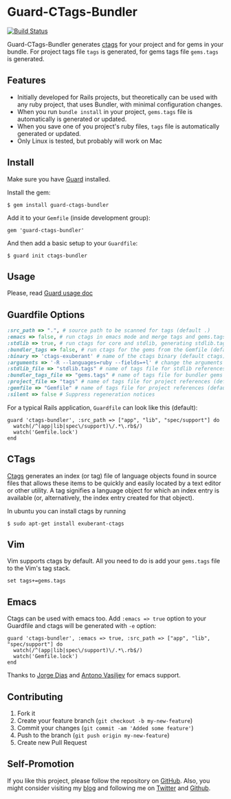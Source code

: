 # Guard-CTags-Bundler

[![Build Status](https://secure.travis-ci.org/ivalkeen/guard-ctags-bundler.png)](http://travis-ci.org/ivalkeen/guard-ctags-bundler)

Guard-CTags-Bundler generates [ctags](http://ctags.sourceforge.net) for your project and for gems in your bundle. For project tags file `tags` is generated, for gems tags file `gems.tags` is generated.

Features
-

* Initially developed for Rails projects, but theoretically can be used with any ruby project, that uses Bundler, with minimal configuration changes.
* When you run `bundle install` in your project, `gems.tags` file is automatically is generated or updated.
* When you save one of you project's ruby files, `tags` file is automatically generated or updated.
* Only Linux is tested, but probably will work on Mac

## Install

Make sure you have [Guard](http://github.com/guard/guard) installed.

Install the gem:

    $ gem install guard-ctags-bundler

Add it to your `Gemfile` (inside development group):

    gem 'guard-ctags-bundler'

And then add a basic setup to your `Guardfile`:

    $ guard init ctags-bundler

## Usage

Please, read [Guard usage doc](https://github.com/guard/guard#readme)

## Guardfile Options

``` ruby
:src_path => ".", # source path to be scanned for tags (default .)
:emacs => false, # run ctags in emacs mode and merge tags and gems.tags into TAGS file
:stdlib => true, # run ctags for core and stdlib, generating stdlib.tags (default false)
:bundler_tags => false, # run ctags for the gems from the Gemfile (default true)
:binary => 'ctags-exuberant' # name of the ctags binary (default ctags)
:arguments => '-R --languages=ruby --fields=+l' # change the arguments passed to ctags (default '-R --languages=ruby')
:stdlib_file => "stdlib.tags" # name of tags file for stdlib references (default stdlib.tags)
:bundler_tags_file => "gems.tags" # name of tags file for bundler gems references (default gems.tags)
:project_file => "tags" # name of tags file for project references (default tags)
:gemfile => "Gemfile" # name of tags file for project references (default 'Gemfile')
:silent => false # Suppress regeneration notices
```

For a typical Rails application, `Guardfile` can look like this (default):

    guard 'ctags-bundler', :src_path => ["app", "lib", "spec/support"] do
      watch(/^(app|lib|spec\/support)\/.*\.rb$/)
      watch('Gemfile.lock')
    end

## CTags

[Ctags](http://ctags.sourceforge.net) generates an index (or tag) file of language objects found in source files that allows these items to be quickly and easily located by a text editor or other utility. A tag signifies a language object for which an index entry is available (or, alternatively, the index entry created for that object).

In ubuntu you can install ctags by running

    $ sudo apt-get install exuberant-ctags

## Vim

Vim supports ctags by default. All you need to do is add your `gems.tags` file to the Vim's tag stack.

    set tags+=gems.tags

## Emacs

Ctags can be used with emacs too. Add `:emacs => true` option to your Guardfile and ctags will be generated with `-e` option:

    guard 'ctags-bundler', :emacs => true, :src_path => ["app", "lib", "spec/support"] do
      watch(/^(app|lib|spec\/support)\/.*\.rb$/)
      watch('Gemfile.lock')
    end

Thanks to [Jorge Dias](https://github.com/diasjorge) and [Antono Vasiljev](https://github.com/antono) for emacs support.

## Contributing

1. Fork it
2. Create your feature branch (`git checkout -b my-new-feature`)
3. Commit your changes (`git commit -am 'Added some feature'`)
4. Push to the branch (`git push origin my-new-feature`)
5. Create new Pull Request

## Self-Promotion

If you like this project, please follow the repository on [GitHub](https://github.com/ivalkeen/guard-ctags-bundler). Also, you might consider visiting my [blog](http://www.tkalin.com) and following me on [Twitter](https://twitter.com/ivalkeen) and [Github](https://github.com/ivalkeen).

